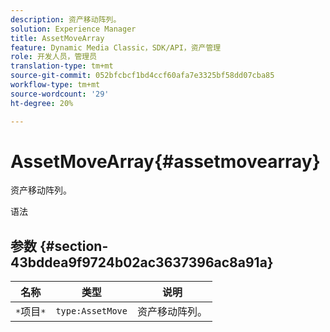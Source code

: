 ```yaml
---
description: 资产移动阵列。
solution: Experience Manager
title: AssetMoveArray
feature: Dynamic Media Classic，SDK/API，资产管理
role: 开发人员，管理员
translation-type: tm+mt
source-git-commit: 052bfcbcf1bd4ccf60afa7e3325bf58dd07cba85
workflow-type: tm+mt
source-wordcount: '29'
ht-degree: 20%

---
```



# AssetMoveArray{#assetmovearray}

资产移动阵列。

语法

## 参数 {#section-43bddea9f9724b02ac3637396ac8a91a}

| 名称 | 类型 | 说明 |
|---|---|---|
| `*`项目`*` | `type:AssetMove` | 资产移动阵列。 |


